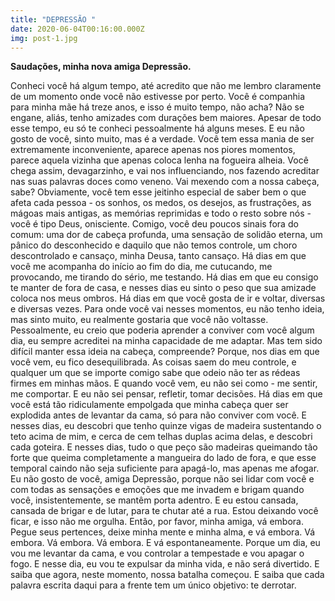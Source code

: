 ```yaml
---
title: "DEPRESSÃO "
date: 2020-06-04T00:16:00.000Z
img: post-1.jpg
---
```

<!--StartFragment-->

**Saudações, minha nova amiga Depressão.**

Conheci você há algum tempo, até acredito que não me lembro claramente de um momento onde você não estivesse por perto. Você é companhia para minha mãe há treze anos, e isso é muito tempo, não acha? Não se engane, aliás, tenho amizades com durações bem maiores. Apesar de todo esse tempo, eu só te conheci pessoalmente há alguns meses. E eu não gosto de você, sinto muito, mas é a verdade. Você tem essa mania de ser extremamente inconveniente, aparece apenas nos piores momentos, parece aquela vizinha que apenas coloca lenha na fogueira alheia. Você chega assim, devagarzinho, e vai nos influenciando, nos fazendo acreditar nas suas palavras doces como veneno. Vai mexendo com a nossa cabeça, sabe? Obviamente, você tem esse jeitinho especial de saber bem o que afeta cada pessoa - os sonhos, os medos, os desejos, as frustrações, as mágoas mais antigas, as memórias reprimidas e todo o resto sobre nós - você é tipo Deus, onisciente. Comigo, você deu poucos sinais fora do comum: uma dor de cabeça profunda, uma sensação de solidão eterna, um pânico do desconhecido e daquilo que não temos controle, um choro descontrolado e cansaço, minha Deusa, tanto cansaço. Há dias em que você me acompanha do início ao fim do dia, me cutucando, me provocando, me tirando do sério, me testando. Há dias em que eu consigo te manter de fora de casa, e nesses dias eu sinto o peso que sua amizade coloca nos meus ombros. Há dias em que você gosta de ir e voltar, diversas e diversas vezes. Para onde você vai nesses momentos, eu não tenho ideia, mas sinto muito, eu realmente gostaria que você não voltasse. Pessoalmente, eu creio que poderia aprender a conviver com você algum dia, eu sempre acreditei na minha capacidade de me adaptar. Mas tem sido difícil manter essa ideia na cabeça, compreende? Porque, nos dias em que você vem, eu fico desequilibrada. As coisas saem do meu controle, e qualquer um que se importe comigo sabe que odeio não ter as rédeas firmes em minhas mãos. E quando você vem, eu não sei como - me sentir, me comportar. E eu não sei pensar, refletir, tomar decisões. Há dias em que você está tão ridiculamente empolgada que minha cabeça quer ser explodida antes de levantar da cama, só para não conviver com você. E nesses dias, eu descobri que tenho quinze vigas de madeira sustentando o teto acima de mim, e cerca de cem telhas duplas acima delas, e descobri cada goteira. E nesses dias, tudo o que peço são madeiras queimando tão forte que queima completamente a mangueira do lado de fora, e que esse temporal caindo não seja suficiente para apagá-lo, mas apenas me afogar. Eu não gosto de você, amiga Depressão, porque não sei lidar com você e com todas as sensações e emoções que me invadem e brigam quando você, insistentemente, se mantêm porta adentro. E eu estou cansada, cansada de brigar e de lutar, para te chutar até a rua. Estou deixando você ficar, e isso não me orgulha. Então, por favor, minha amiga, vá embora. Pegue seus pertences, deixe minha mente e minha alma, e vá embora. Vá embora. Vá embora. Vá embora. E vá espontaneamente. Porque um dia, eu vou me levantar da cama, e vou controlar a tempestade e vou apagar o fogo. E nesse dia, eu vou te expulsar da minha vida, e não será divertido. E saiba que agora, neste momento, nossa batalha começou. E saiba que cada palavra escrita daqui para a frente tem um único objetivo: te derrotar.